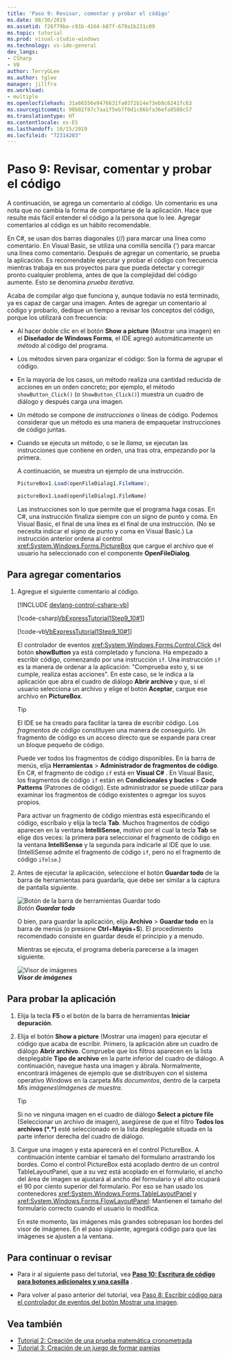 ```yaml
---
title: 'Paso 9: Revisar, comentar y probar el código'
ms.date: 08/30/2019
ms.assetid: f26f79ba-c91b-4164-b87f-679a1b231c09
ms.topic: tutorial
ms.prod: visual-studio-windows
ms.technology: vs-ide-general
dev_langs:
- CSharp
- VB
author: TerryGLee
ms.author: tglee
manager: jillfra
ms.workload:
- multiple
ms.openlocfilehash: 31a66556e9476631fa0372b14e73eb8c6241fc63
ms.sourcegitcommit: 98b02f87c7aa1f5eb7f0d1c86bfa36efa8580c57
ms.translationtype: HT
ms.contentlocale: es-ES
ms.lasthandoff: 10/15/2019
ms.locfileid: "72314203"
---
```

# <a name="step-9-review-comment-and-test-your-code"></a>Paso 9: Revisar, comentar y probar el código

A continuación, se agrega un comentario al código. Un comentario es una nota que no cambia la forma de comportarse de la aplicación. Hace que resulte más fácil entender el código a la persona que lo lee. Agregar comentarios al código es un hábito recomendable.

En C#, se usan dos barras diagonales (//) para marcar una línea como comentario. En Visual Basic, se utiliza una comilla sencilla (') para marcar una línea como comentario. Después de agregar un comentario, se prueba la aplicación. Es recomendable ejecutar y probar el código con frecuencia mientras trabaja en sus proyectos para que pueda detectar y corregir pronto cualquier problema, antes de que la complejidad del código aumente. Esto se denomina *prueba iterativa*.

Acaba de compilar algo que funciona y, aunque todavía no está terminado, ya es capaz de cargar una imagen. Antes de agregar un comentario al código y probarlo, dedique un tiempo a revisar los conceptos del código, porque los utilizará con frecuencia:

- Al hacer doble clic en el botón **Show a picture** (Mostrar una imagen) en el **Diseñador de Windows Forms**, el IDE agregó automáticamente un *método* al código del programa.

- Los métodos sirven para organizar el código: Son la forma de agrupar el código.

- En la mayoría de los casos, un método realiza una cantidad reducida de acciones en un orden concreto; por ejemplo, el método `showButton_Click()` (o `ShowButton_Click()`) muestra un cuadro de diálogo y después carga una imagen.

- Un método se compone de *instrucciones* o líneas de código. Podemos considerar que un método es una manera de empaquetar instrucciones de código juntas.

- Cuando se ejecuta un método, o se le *llama*, se ejecutan las instrucciones que contiene en orden, una tras otra, empezando por la primera.

   A continuación, se muestra un ejemplo de una instrucción.

  ```csharp
  PictureBox1.Load(openFileDialog1.FileName);
  ```

  ```vb
  pictureBox1.Load(openFileDialog1.FileName)
  ```

   Las instrucciones son lo que permite que el programa haga cosas. En C#, una instrucción finaliza siempre con un signo de punto y coma. En Visual Basic, el final de una línea es el final de una instrucción. (No se necesita indicar el signo de punto y coma en Visual Basic.) La instrucción anterior ordena al control <xref:System.Windows.Forms.PictureBox> que cargue el archivo que el usuario ha seleccionado con el componente **OpenFileDialog**.

## <a name="to-add-comments"></a>Para agregar comentarios

1. Agregue el siguiente comentario al código.

     [!INCLUDE [devlang-control-csharp-vb](./includes/devlang-control-csharp-vb.md)]

     [!code-csharp[VbExpressTutorial1Step9_10#1](../ide/codesnippet/CSharp/step-9-review-comment-and-test-your-code_1.cs)]

     [!code-vb[VbExpressTutorial1Step9_10#1](../ide/codesnippet/VisualBasic/step-9-review-comment-and-test-your-code_1.vb)]

    El controlador de eventos <xref:System.Windows.Forms.Control.Click> del botón **showButton** ya está completado y funciona. Ha empezado a escribir código, comenzando por una instrucción `if`. Una instrucción `if` es la manera de ordenar a la aplicación: "Comprueba esto y, si se cumple, realiza estas acciones". En este caso, se le indica a la aplicación que abra el cuadro de diálogo **Abrir archivo** y que, si el usuario selecciona un archivo y elige el botón **Aceptar**, cargue ese archivo en **PictureBox**.

    > [!TIP]
    > El IDE se ha creado para facilitar la tarea de escribir código. Los *fragmentos de código* constituyen una manera de conseguirlo. Un fragmento de código es un acceso directo que se expande para crear un bloque pequeño de código.
    >
    >  Puede ver todos los fragmentos de código disponibles. En la barra de menús, elija **Herramientas** > **Administrador de fragmentos de código**. En C#, el fragmento de código `if` está en **Visual C#** . En Visual Basic, los fragmentos de código `if` están en **Condicionales y bucles** > **Code Patterns** (Patrones de código). Este administrador se puede utilizar para examinar los fragmentos de código existentes o agregar los suyos propios.
    >
    >  Para activar un fragmento de código mientras está especificando el código, escríbalo y elija la tecla **Tab**. Muchos fragmentos de código aparecen en la ventana **IntelliSense**, motivo por el cual la tecla **Tab** se elige dos veces: la primera para seleccionar el fragmento de código en la ventana **IntelliSense** y la segunda para indicarle al IDE que lo use. (IntelliSense admite el fragmento de código `if`, pero no el fragmento de código `ifelse`.)

1. Antes de ejecutar la aplicación, seleccione el botón **Guardar todo** de la barra de herramientas para guardarla, que debe ser similar a la captura de pantalla siguiente.

     ![Botón de la barra de herramientas Guardar todo](../ide/media/express_iconsaveall.png)<br>
*Botón* ***Guardar todo***

     O bien, para guardar la aplicación, elija **Archivo** > **Guardar todo** en la barra de menús (o presione **Ctrl**+**Mayús**+**S**). El procedimiento recomendado consiste en guardar desde el principio y a menudo.

     Mientras se ejecuta, el programa debería parecerse a la imagen siguiente.

     ![Visor de imágenes](../ide/media/express_pictureviewerdonerun.png)<br>***Visor de imágenes***

## <a name="to-test-your-app"></a>Para probar la aplicación

1. Elija la tecla **F5** o el botón de la barra de herramientas **Iniciar depuración**.

1. Elija el botón **Show a picture** (Mostrar una imagen) para ejecutar el código que acaba de escribir. Primero, la aplicación abre un cuadro de diálogo **Abrir archivo**. Compruebe que los filtros aparecen en la lista desplegable **Tipo de archivo** en la parte inferior del cuadro de diálogo. A continuación, navegue hasta una imagen y ábrala. Normalmente, encontrará imágenes de ejemplo que se distribuyen con el sistema operativo Windows en la carpeta *Mis documentos*, dentro de la carpeta *Mis imágenes\Imágenes de muestra*.

    > [!TIP]
    > Si no ve ninguna imagen en el cuadro de diálogo **Select a picture file** (Seleccionar un archivo de imagen), asegúrese de que el filtro **Todos los archivos (*.\*)** esté seleccionado en la lista desplegable situada en la parte inferior derecha del cuadro de diálogo.

1. Cargue una imagen y esta aparecerá en el control PictureBox. A continuación intente cambiar el tamaño del formulario arrastrando los bordes. Como el control PictureBox está acoplado dentro de un control TableLayoutPanel, que a su vez está acoplado en el formulario, el ancho del área de imagen se ajustará al ancho del formulario y el alto ocupará el 90 por ciento superior del formulario. Por eso se han usado los contenedores <xref:System.Windows.Forms.TableLayoutPanel> y <xref:System.Windows.Forms.FlowLayoutPanel>: Mantienen el tamaño del formulario correcto cuando el usuario lo modifica.

     En este momento, las imágenes más grandes sobrepasan los bordes del visor de imágenes. En el paso siguiente, agregará código para que las imágenes se ajusten a la ventana.

## <a name="to-continue-or-review"></a>Para continuar o revisar

- Para ir al siguiente paso del tutorial, vea **[Paso 10: Escritura de código para botones adicionales y una casilla](../ide/step-10-write-code-for-additional-buttons-and-a-check-box.md)** .

- Para volver al paso anterior del tutorial, vea [Paso 8: Escribir código para el controlador de eventos del botón Mostrar una imagen](../ide/step-8-write-code-for-the-show-a-picture-button-event-handler.md).

## <a name="see-also"></a>Vea también

* [Tutorial 2: Creación de una prueba matemática cronometrada](tutorial-2-create-a-timed-math-quiz.md)
* [Tutorial 3: Creación de un juego de formar parejas](tutorial-3-create-a-matching-game.md)
